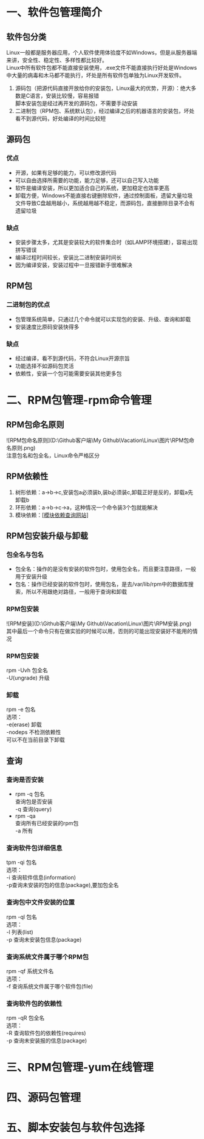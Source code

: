 # 一、软件包管理简介  
## 软件包分类  
Linux一般都是服务器应用，个人软件使用体验度不如Windows，但是从服务器端来讲，安全性、稳定性、多样性都比较好。  
Linux中所有软件包都不能直接安装使用，.exe文件不能直接执行好处是Windows中大量的病毒和木马都不能执行，坏处是所有软件包单独为Linux开发软件。  
1. 源码包（把源代码直接开放给你的安装包，Linux最大的优势，开源）：绝大多数是C语言，安装比较慢，容易报错  
脚本安装包是经过再开发的源码包，不需要手动安装  
2. 二进制包（RPM包、系统默认包），经过编译之后的机器语言的安装包，坏处看不到源代码，好处编译的时间比较短  
## 源码包  
### 优点  
- 开源，如果有足够的能力，可以修改源代码  
- 可以自由选择所需要的功能，能力足够，还可以自己写入功能  
- 软件是编译安装，所以更加适合自己的系统，更加稳定也效率更高  
- 卸载方便，Windows不能直接右键删除软件，通过控制面板，遗留大量垃圾文件导致C盘越用越小，系统越用越不稳定，而源码包，直接删除目录不会有遗留垃圾  
### 缺点  
- 安装步骤太多，尤其是安装较大的软件集合时（如LAMP环境搭建），容易出现拼写错误  
- 编译过程时间较长，安装比二进制安装时间长  
- 因为编译安装，安装过程中一旦报错新手很难解决  
## RPM包  
### 二进制包的优点  
- 包管理系统简单，只通过几个命令就可以实现包的安装、升级、查询和卸载  
- 安装速度比原码安装快得多  
### 缺点  
- 经过编译，看不到源代码，不符合Linux开源宗旨  
- 功能选择不如源码包灵活  
- 依赖性，安装一个包可能需要安装其他更多包  
# 二、RPM包管理-rpm命令管理  
## RPM包命名原则  
![RPM包命名原则](D:\Github客户端\My Github\Vacation\Linux\图片\RPM包命名原则.png)  
注意包名和包全名，Linux命令严格区分  
## RPM依赖性  
1. 树形依赖：a->b->c,安装包a必须装b,装b必须装c,卸载正好是反的，卸载a先卸载b  
2. 环形依赖：a->b->c->a，这种情况一个命令装3个包就能解决  
3. 模块依赖：[[模块依赖查询网站]](www.rpmfind.net)
## RPM包安装升级与卸载  
### 包全名与包名  
- 包全名：操作的是没有安装的软件包时，使用包全名，而且要注意路径，一般用于安装升级  
- 包名：操作已经安装的软件包时，使用包名，是去/var/lib/rpm中的数据库搜索，所以不用跟绝对路径，一般用于查询和卸载  
### RPM包安装  
![RPM安装](D:\Github客户端\My Github\Vacation\Linux\图片\RPM安装.png)
其中最后一个命令只有在做实验的时候可以用，否则的可能出现安装好不能用的情况  
### RPM包安装  
rpm -Uvh 包全名  
-U(ungrade)  升级  
### 卸载  
rpm -e 包名  
选项：  
-e(erase)  卸载  
-nodeps 不检测依赖性  
可以不在当前目录下卸载  
## 查询  
### 查询是否安装  
- rpm -q 包名  
查询包是否安装  
-q 查询(query)  
- rpm -qa  
查询所有已经安装的rpm包  
-a   所有  
### 查询软件包详细信息  
tpm -qi 包名  
选项：  
-i 查询软件信息(information)  
-p查询未安装的包的信息(package),要加包全名  
### 查询包中文件安装的位置  
rpm -ql 包名  
选项：  
-l    列表(list)  
-p  查询未安装包信息(package)  
### 查询系统文件属于哪个RPM包  
rpm -qf 系统文件名  
选项：  
-f 查询系统文件属于哪个软件包(file)  
### 查询软件包的依赖性  
rpm -qR 包全名  
选项：  
-R 查询软件包的依赖性(requires)  
-p 查询未安装报的信息(package)  
# 三、RPM包管理-yum在线管理  
# 四、源码包管理  
# 五、脚本安装包与软件包选择  